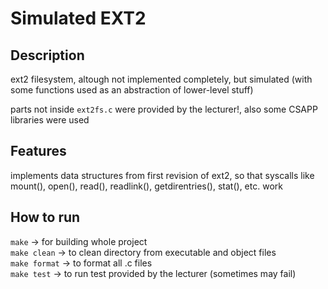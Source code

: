 # Simulated EXT2
## Description
ext2 filesystem, altough not implemented completely, but simulated (with some functions used as an abstraction of lower-level stuff)

parts not inside `ext2fs.c` were provided by the lecturer!, also some CSAPP libraries were used 

## Features
implements data structures from first revision of ext2, so that syscalls like mount(), open(), read(), readlink(), getdirentries(), stat(), etc. work

## How to run
`make` -> for building whole project   
`make clean` -> to clean directory from executable and object files  
`make format` -> to format all .c files  
`make test` -> to run test provided by the lecturer (sometimes may fail)  

